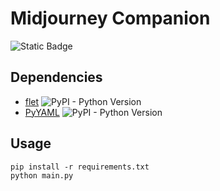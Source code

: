 # Midjourney Companion
![Static Badge](https://img.shields.io/badge/python_tested_versions-3.8.0_%7C_3.11.7-blue)

## Dependencies
- [flet](https://github.com/flet-dev/flet) ![PyPI - Python Version](https://img.shields.io/pypi/pyversions/flet)
- [PyYAML](https://github.com/yaml/pyyaml/) ![PyPI - Python Version](https://img.shields.io/pypi/pyversions/pyyaml)

## Usage
```
pip install -r requirements.txt
python main.py
```
